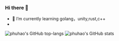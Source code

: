 ### Hi there 👋



- 🌱 I’m currently learning golang，unity,rust,c++
-



![phuhao's GitHub top-langs](https://github-readme-stats.vercel.app/api/top-langs/?username=phuhao00&layout=compact)
![phuhao's GitHub stats](https://github-readme-stats.vercel.app/api?username=phuhao00&show_icons=true&theme=cobalt)

